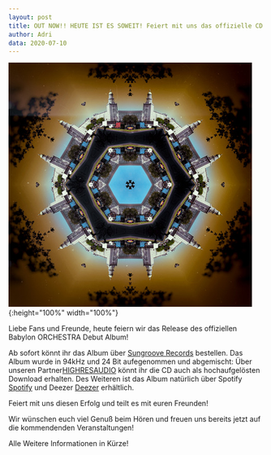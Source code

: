 ```yaml
---
layout: post
title: OUT NOW!! HEUTE IST ES SOWEIT! Feiert mit uns das offizielle CD Release Babylon ORCHESTRA Debut Album! Hier erfahrt ihr wo ihr es erhalten könnt!
author: Adri
data: 2020-07-10
---
```

![](/styles/pictures/Babylon_Tor_WARM1d.jpeg){:height="100%" width="100%"}

Liebe Fans und Freunde, heute feiern wir das Release des offiziellen Babylon ORCHESTRA Debut Album!

Ab sofort könnt ihr das Album über [Sungroove Records](https://www.sungroove.de) bestellen. Das Album wurde in 94kHz und 24 Bit aufegenommen und abgemischt: Über unseren Partner[HIGHRESAUDIO](https://www.highresaudio.com/de/album/view/ncfqxc/babylon-orchestra-babylon-orchestra) könnt ihr die CD auch als hochaufgelösten Download erhalten. 
Des Weiteren ist das Album natürlich über Spotify [Spotify](https://open.spotify.com/artist/2YfCVOGiOf90FwKBDWplw6) und Deezer [Deezer](https://www.deezer.com/de/) erhältlich.

Feiert mit uns diesen Erfolg und teilt es mit euren Freunden!

Wir wünschen euch viel Genuß beim Hören und freuen uns bereits jetzt auf die kommendenden Veranstaltungen!

Alle Weitere Informationen in Kürze!
